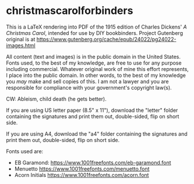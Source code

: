 # christmascarolforbinders
This is a LaTeX rendering into PDF of the 1915 edition of Charles Dickens' _A Christmas Carol_, intended for use by DIY bookbinders. Project Gutenberg original is at https://www.gutenberg.org/cache/epub/24022/pg24022-images.html

All content (text and images) is in the public domain in the United States. Fonts used, to the best of my knowledge, are free to use for any purpose including commercial. Whatever original work of mine this effort represents, I place into the public domain. In other words, to the best of my knowledge you *may* make and sell copies of this. I am not a lawyer and you are responsible for compliance with your government's copyright law(s).

CW: Ableism, child death (he gets better).

If you are using US letter paper (8.5" x 11"), download the "letter" folder containing the signatures and print them out, double-sided, flip on short side.

If you are using A4, download the "a4" folder containing the signatures and print them out, double-sided, flip on short side.


Fonts used are:
* EB Garamond: https://www.1001freefonts.com/eb-garamond.font
* Menuetto https://www.1001freefonts.com/menuetto.font
* Acorn Initials https://www.1001freefonts.com/acorn.font
